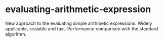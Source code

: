 # evaluating-arithmetic-expression
New approach to the evaluating simple arithmetic expressions. Widely applicable, scalable and fast. Performance comparison with the standard algorithm.
